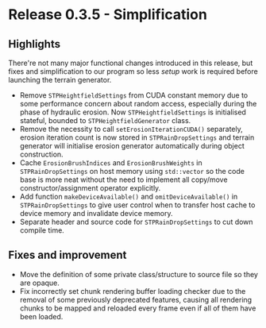 # Release 0.3.5 - Simplification

## Highlights

There're not many major functional changes introduced in this release, but fixes and simplification to our program so less *setup* work is required before launching the terrain generator.

- Remove `STPHeightfieldSettings` from CUDA constant memory due to some performance concern about random access, especially during the phase of hydraulic erosion. Now `STPHeightfieldSettings` is initialised stateful, bounded to `STPHeightfieldGenerator` class.
- Remove the necessity to call `setErosionIterationCUDA()` separately, erosion iteration count is now stored in `STPRainDropSettings` and terrain generator will initialise erosion generator automatically during object construction.
- Cache `ErosionBrushIndices` and `ErosionBrushWeights` in `STPRainDropSettings` on host memory using `std::vector` so the code base is more neat without the need to implement all copy/move constructor/assignment operator explicitly.
- Add function `makeDeviceAvailable()` and `omitDeviceAvailable()` in `STPRainDropSettings` to give user control when to transfer host cache to device memory and invalidate device memory.
- Separate header and source code for `STPRainDropSettings` to cut down compile time.

## Fixes and improvement

- Move the definition of some private class/structure to source file so they are opaque.
- Fix incorrectly set chunk rendering buffer loading checker due to the removal of some previously deprecated features, causing all rendering chunks to be mapped and reloaded every frame even if all of them have been loaded.